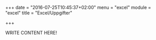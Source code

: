 +++
date = "2016-07-25T10:45:37+02:00"
menu = "excel"
module = "excel"
title = "Excel/Uppgifter"

+++

WRITE CONTENT HERE!
